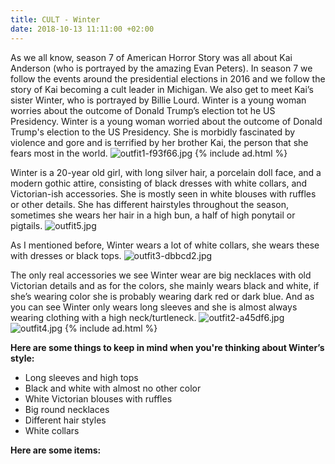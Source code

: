 ```yaml
---
title: CULT - Winter
date: 2018-10-13 11:11:00 +02:00
---
```


As we all know, season 7 of American Horror Story was all about Kai Anderson (who is portrayed by the amazing Evan Peters). In season 7 we follow the events around the presidential elections in 2016 and we follow the story of Kai becoming a cult leader in Michigan. We also get to meet Kai’s sister Winter, who is portrayed by Billie Lourd. Winter is a young woman worries about the outcome of Donald Trump’s election tot he US Presidency. Winter is a young woman worried about the outcome of Donald Trump's election to the US Presidency. She is morbidly fascinated by violence and gore and is terrified by her brother Kai, the person that she fears most in the world.
![outfit1-f93f66.jpg](/uploads/outfit1-f93f66.jpg)
{% include ad.html %}

Winter is a 20-year old girl, with long silver hair, a porcelain doll face, and a modern gothic attire, consisting of black dresses with white collars, and Victorian-ish accessories. She is mostly seen in white blouses with ruffles or other details. She has different hairstyles throughout the season, sometimes she wears her hair in a high bun, a half of high ponytail or pigtails.
![outfit5.jpg](/uploads/outfit5.jpg)

As I mentioned before, Winter wears a lot of white collars, she wears these with dresses or black tops.
![outfit3-dbbcd2.jpg](/uploads/outfit3-dbbcd2.jpg)

The only real accessories we see Winter wear are big necklaces with old Victorian details and as for the colors, she mainly wears black and white, if she’s wearing color she is probably wearing dark red or dark blue. And as you can see Winter only wears long sleeves and she is almost always wearing clothing with a high neck/turtleneck.
![outfit2-a45df6.jpg](/uploads/outfit2-a45df6.jpg)
![outfit4.jpg](/uploads/outfit4.jpg)
{% include ad.html %}

**Here are some things to keep in mind when you're thinking about Winter’s style:**

* Long sleeves and high tops
* Black and white with almost no other color
* White Victorian blouses with ruffles
* Big round necklaces
* Different hair styles
* White collars

**Here are some items:**

